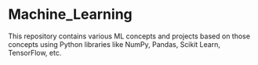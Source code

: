 # Machine_Learning
This repository contains various ML concepts and projects based on those concepts using Python libraries like NumPy, Pandas, Scikit Learn, TensorFlow, etc. 
